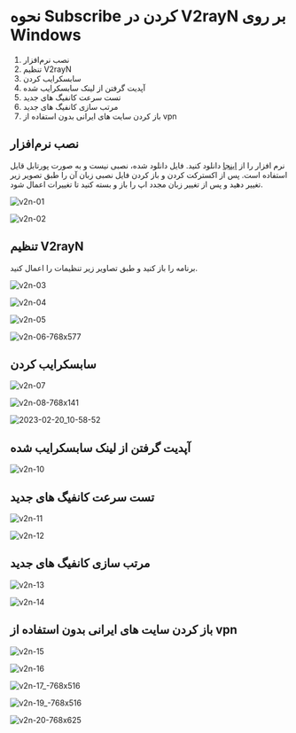 # نحوه Subscribe کردن در V2rayN بر روی Windows
1. نصب نرم‌افزار 
3. تنظیم V2rayN
4. سابسکرایب کردن
5. آپدیت گرفتن از لینک سابسکرایب شده
6. تست سرعت کانفیگ های جدید
7. مرتب سازی کانفیگ های جدید
8. باز کردن سایت های ایرانی بدون استفاده از vpn


## نصب نرم‌افزار
نرم افزار را از [اینجا](https://github.com/2dust/v2rayN/releases/download/5.39/v2rayN-Core.zip) دانلود کنید.
فایل دانلود شده، نصبی نیست و به صورت پورتابل قایل استفاده است. پس از اکسترکت کردن و باز کردن فایل نصبی زبان آن را طبق تصویر زیر تغییر دهید و پس از تغییر زبان مجدد اپ را باز و بسته کنید تا تغییرات اعمال شود.


![v2n-01](https://user-images.githubusercontent.com/45947371/220038580-4200ce40-a317-4e0e-9e43-b8394e6cde51.png)

![v2n-02](https://user-images.githubusercontent.com/45947371/220038771-950d1b59-0028-4e0b-b39a-1cd97017dbe3.png)



## تنظیم V2rayN
برنامه را باز کنید و طبق تصاویر زیر تنظیمات را اعمال کنید.

![v2n-03](https://user-images.githubusercontent.com/45947371/220038805-6f4d6bb2-20f3-49dd-8572-7566b22cd404.png)


![v2n-04](https://user-images.githubusercontent.com/45947371/220039086-0568e125-4387-456e-8a70-94a57c1caa5e.png)


![v2n-05](https://user-images.githubusercontent.com/45947371/220039124-5adbcba0-fffd-40da-980c-ebd27586a474.png)

![v2n-06-768x577](https://user-images.githubusercontent.com/45947371/220039152-fea9c4f1-07c7-4147-8383-3877476343bb.png)


## سابسکرایب کردن


![v2n-07](https://user-images.githubusercontent.com/45947371/220039742-3dc98192-9012-4e00-996b-34be1e9b3793.png)


![v2n-08-768x141](https://user-images.githubusercontent.com/45947371/220039455-20bc19e2-a016-412d-a82b-a575dc1e646e.png)


![2023-02-20_10-58-52](https://user-images.githubusercontent.com/45947371/220040182-2529b3bd-5df5-4600-ae9d-ef18c47af8a2.png)


## آپدیت گرفتن از لینک سابسکرایب شده

![v2n-10](https://user-images.githubusercontent.com/45947371/220040574-681e6746-f1c4-4ff4-8b81-bd742cc7f710.png)



## تست سرعت کانفیگ های جدید

![v2n-11](https://user-images.githubusercontent.com/45947371/220043660-a25335f2-b796-4b20-827e-205254ea57c7.png)



![v2n-12](https://user-images.githubusercontent.com/45947371/220043722-4dba4f6b-31be-41f0-a676-ef487da7a7f1.png)


## مرتب سازی کانفیگ های جدید


![v2n-13](https://user-images.githubusercontent.com/45947371/220043864-a6ab9db7-5521-4f97-882e-5eef0711b7eb.png)


![v2n-14](https://user-images.githubusercontent.com/45947371/220044048-1f7cde64-4eb9-45e0-ae30-e7539c1af3af.png)



## باز کردن سایت های ایرانی بدون استفاده از vpn


![v2n-15](https://user-images.githubusercontent.com/45947371/220044555-3cea0b57-464f-4f0c-a101-f20f495760bf.png)


![v2n-16](https://user-images.githubusercontent.com/45947371/220044604-d8840abe-a717-44f3-b3c0-c830372942d5.png)


![v2n-17_-768x516](https://user-images.githubusercontent.com/45947371/220044634-38e13a08-da08-48b1-985a-5372975423eb.png)


![v2n-19_-768x516](https://user-images.githubusercontent.com/45947371/220044719-21e94b22-6510-491e-90db-d54a172f1fef.png)


![v2n-20-768x625](https://user-images.githubusercontent.com/45947371/220044756-8795ab40-c02a-47af-8cdc-b310ab4c068e.png)


